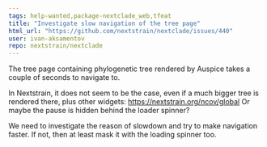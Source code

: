 ```yaml
---
tags: help-wanted,package-nextclade_web,tfeat
title: "Investigate slow navigation of the tree page"
html_url: "https://github.com/nextstrain/nextclade/issues/440"
user: ivan-aksamentov
repo: nextstrain/nextclade
---
```


The tree page containing phylogenetic tree rendered by Auspice takes a couple of seconds to navigate to.

In Nextstrain, it does not seem to be the case, even if a much bigger tree is rendered there, plus other widgets:
https://nextstrain.org/ncov/global
Or maybe the pause is hidden behind the loader spinner?

We need to investigate the reason of slowdown and try to make navigation faster. If not, then at least mask it with the loading spinner too.
